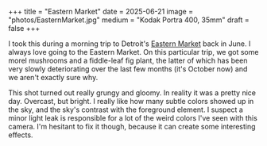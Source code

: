 +++
title = "Eastern Market"
date = 2025-06-21
image = "photos/EasternMarket.jpg"
medium = "Kodak Portra 400, 35mm"
draft = false
+++

I took this during a morning trip to Detroit's [Eastern Market](https://easternmarket.org/) back in June. I always love going to the Eastern 
Market. On this particular trip, we got some morel mushrooms and a fiddle-leaf fig plant, the latter of which has been
very slowly deteriorating over the last few months (it's October now) and we aren't exactly sure why. 

This shot turned out really grungy and gloomy. In reality it was a pretty nice day. Overcast, but bright.
I really like how many subtle colors showed up in the sky, and the sky's contrast with the foreground element.
I suspect a minor light leak is responsible for a lot of the weird colors I've seen with this camera.
I'm hesitant to fix it though, because it can create some interesting effects.

